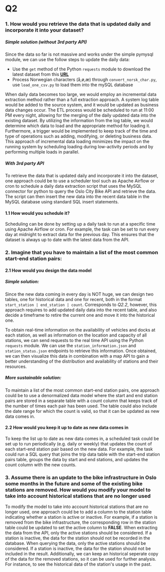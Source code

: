 # Q2

### 1. How would you retrieve the data that is updated daily and incorporate it into your dataset? 

##### Simple solution (without 3rd party API)
Since the data so far is not massive and works under the simple pymysql module, we can use the follow steps to update the daily data:

+ Use the `get` method of the Python ``requests`` module to download the latest dataset from this **[URL](https://oslobysykkel.no/en/open-data/historical)**
+ Process Norwegian characters (å,ø,æ) through `convert_norsk_char.py`, use `load_one_csv.py` to load them into the mySQL database

When daily data becomes too large, we would employ an incremental data extraction method rather than a full extraction approach. 
A system log table would be added to the source system, and it would be updated as business data changes occur. 
The ETL process would be scheduled to run at 11:00 PM every night, allowing for the merging of the daily updated data into the existing dataset. 
By utilizing the information from the log table, we would determine which data to load and the appropriate method for loading it. 
Furthermore, a trigger would be implemented to keep track of the time and type of operations such as adding, modifying, or deleting business data. This approach of incremental data loading minimizes the impact on the running system by scheduling loading during low-activity periods and by performing multiple loads in parallel.

##### With 3rd party API
To retrieve the data that is updated daily and incorporate it into the dataset, one approach could be to use a scheduler tool such as Apache Airflow or cron to schedule a daily data extraction script that uses the MySQL connector for python to query the Oslo City Bike API and retrieve the data. 
The script can then insert the new data into the recent data table in the MySQL database using standard SQL insert statements.

#### 1.1 How would you schedule it?
Scheduling can be done by setting up a daily task to run at a specific time using Apache Airflow or cron. 
For example, the task can be set to run every day at midnight to extract data for the previous day. This ensures that the dataset is always up to date with the latest data from the API.

### 2. Imagine that you have to maintain a list of the most common start-end station pairs:

#### 2.1 How would you design the data model

##### Simple solution:

Since the new data coming in every day is NOT huge, we can design two tables, one for historical data and one for recent, both in the format `start_station | end_station | count`.
Corresponds to *Q2.2*, however, this approach requires to add updated daily data into the recent table, and also decide a timeframe to retire the current one and move it into the historical one.

To obtain real-time information on the availability of vehicles and docks at each station, as well as information on the location and capacity of all stations, we can send requests to the real time API using the Python `requests` module. We can use the `station_information.json` and `station_status.json` endpoints to retrieve this information. 
Once obtained, we can then visualize this data in combination with a map API to gain a better understanding of the distribution and availability of stations and their resources.

##### More sustainable solution:

To maintain a list of the most common start-end station pairs, one approach could be to use a denormalized data model where the start and end station pairs are stored in a separate table with a count column that keeps track of the number of times each pair has been used.
The table could also include the date range for which the count is valid, so that it can be updated as new data comes in.


#### 2.2 How would you keep it up to date as new data comes in

To keep the list up to date as new data comes in, a scheduled task could be set up to run periodically (e.g. daily or weekly) that updates the count of each start-end station pair based on the new data. For example, the task could run a SQL query that joins the trip data table with the start-end station pairs table, groups the data by start and end stations, and updates the count column with the new counts.


### 3. Assume there is an update to the bike infrastructure in Oslo some months in the future and some of the existing bike stations are removed. How would you modify your model to take into account historical stations that are no longer used

To modify the model to take into account historical stations that are no longer used, one approach could be to add a column to the station table indicating whether a station is active or inactive. For example, if a station is removed from the bike infrastructure, the corresponding row in the station table could be updated to set the active column to **FALSE**.
When extracting the data from the API, only the active stations should be considered. If a station is inactive, the data for the station should not be recorded in the database. When querying the data, only the active stations should be considered. If a station is inactive, the data for the station should not be included in the result.
Additionally, we can keep an historical seperate copy of the data for the removed stations, so it can be used for further analysis. For instance, to see the historical data of the station's usage in the past.
